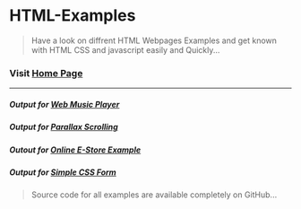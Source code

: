 # HTML-Examples
>Have a look on diffrent HTML Webpages Examples and get known with HTML CSS and javascript easily and Quickly...

### Visit [Home Page](https://prince-jagani.github.io/HTML-Examples/)
***

##### Output for [Web Music Player](https://prince-jagani.github.io/HTML-Examples/Web%20Music%20Player/)
##### Output for [Parallax Scrolling](https://prince-jagani.github.io/HTML-Examples/Parallax%20Scrolling/)
##### Outout for [Online E-Store Example](https://prince-jagani.github.io/HTML-Examples/School%20E-Store%20Example/)
##### Output for [Simple CSS Form](https://prince-jagani.github.io/HTML-Examples/Simple%20CSS%20Form/form.html)


> Source code for all examples are available completely on GitHub...
